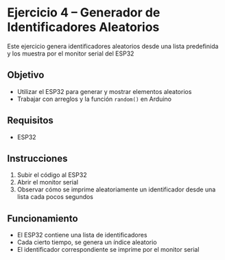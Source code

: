 # Ejercicio 4 – Generador de Identificadores Aleatorios

Este ejercicio genera identificadores aleatorios desde una lista predefinida y los muestra por el monitor serial del ESP32

## Objetivo

- Utilizar el ESP32 para generar y mostrar elementos aleatorios
- Trabajar con arreglos y la función `random()` en Arduino

## Requisitos

- ESP32  

## Instrucciones

1. Subir el código al ESP32
2. Abrir el monitor serial
3. Observar cómo se imprime aleatoriamente un identificador desde una lista cada pocos segundos

## Funcionamiento

- El ESP32 contiene una lista de identificadores
- Cada cierto tiempo, se genera un índice aleatorio
- El identificador correspondiente se imprime por el monitor serial
